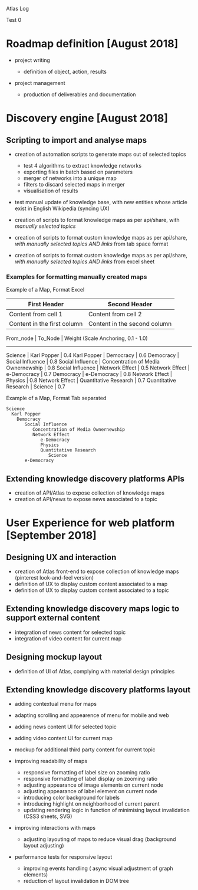 Atlas Log


Test 0


# Roadmap definition  [August 2018]

- project writing
  - definition of object, action, results

- project management
  - production of deliverables and documentation


# Discovery engine [August 2018]

## Scripting to import and analyse maps

- creation of automation scripts to generate maps out of selected topics
  - test 4 algorithms to extract knowledge networks
  - exporting files in batch based on parameters
  - merger of networks into a unique map 
  - filters to discard selected maps in merger
  - visualisation of results

- test manual update of knowledge base, with new entities whose article exist in English Wikipedia (syncing UX)

- creation of scripts to format knowledge maps as per api/share, with *manually selected topics*
- creation of scripts to format custom knowledge maps as per api/share, *with manually selected topics AND links* from tab space format
- creation of scripts to format custom knowledge maps as per api/share, *with manually selected topics AND links* from excel sheet

### Examples for formatting manually created maps

Example of a Map, Format Excel


First Header | Second Header
------------ | -------------
Content from cell 1 | Content from cell 2
Content in the first column | Content in the second column

From_node | To_Node | Weight (Scale Anchoring, 0.1 - 1.0)
---------   -------   -----------------------------------
Science | Karl Popper | 0.4
Karl Popper | Democracy | 0.6
Democracy | Social Influence | 0.8
Social Influence | Concentration of Media Ownernewship | 0.8
Social Influence | Network Effect | 0.5
Network Effect | e-Democracy | 0.7
Democracy | e-Democracy | 0.8
Network Effect | Physics | 0.8
Network Effect | Quantitative Research | 0.7
Quantitative Research | Science | 0.7

Example of a Map, Format Tab separated

```
Science
  Karl Popper
    Democracy
       Social Influence
          Concentration of Media Ownernewship
          Network Effect
             e-Democracy
             Physics
             Quantitative Research
                Science
       e-Democracy
```



## Extending knowledge discovery platforms APIs 

- creation of API/Atlas to expose collection of knowledge maps
- creation of API/news to expose news associated to a topic


# User Experience for web platform [September 2018]

## Designing UX and interaction 

- creation of Atlas front-end to expose collection of knowledge maps (pinterest look-and-feel version)
- definition of UX to display custom content associated to a map
- definition of UX to display custom content associated to a topic

## Extending knowledge discovery maps logic to support external content
- integration of news content for selected topic 
- integration of video content for current map

## Designing mockup layout
- definition of UI of Atlas, complying with material design principles

## Extending knowledge discovery platforms layout
- adding contextual menu for maps
- adapting scrolling and appearence of menu for mobile and web
- adding news content UI for selected topic
- adding video content UI for current map
- mockup for additional third party content for current topic

- improving readability of maps
  - responsive formatting of label size on zooming ratio
  - responsive formatting of label display on zooming ratio
  - adjusting appearance of image elements on current node
  - adjusting appearance of label element on current node
  - introducing color background for labels
  - introducing highlight on neighborhood of current parent
  - updating rendering logic in function of minimising layout invalidation (CSS3 sheets, SVG)

- improving interactions with maps
  - adjusting layouting of maps to reduce visual drag (background layout adjusting) 

- performance tests for responsive layout 
  - improving events handling ( async visual adjustment of graph elements)
  - reduction of layout invalidation in DOM tree 


